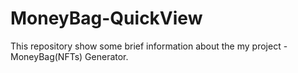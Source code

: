 # MoneyBag-QuickView
This repository show some brief information about the my project - MoneyBag(NFTs) Generator.
